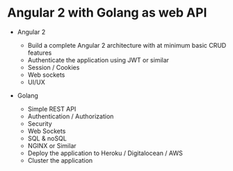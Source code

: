 # Angular 2 with Golang as web API

* Angular 2

	* Build a complete Angular 2 architecture with at minimum basic CRUD features
	* Authenticate the application using JWT or similar
	* Session / Cookies
	* Web sockets
	* UI/UX

* Golang

	* Simple REST API
	* Authentication / Authorization
	* Security
	* Web Sockets
	* SQL & noSQL
	* NGINX or Similar
	* Deploy the application to Heroku / Digitalocean / AWS
	* Cluster the application
